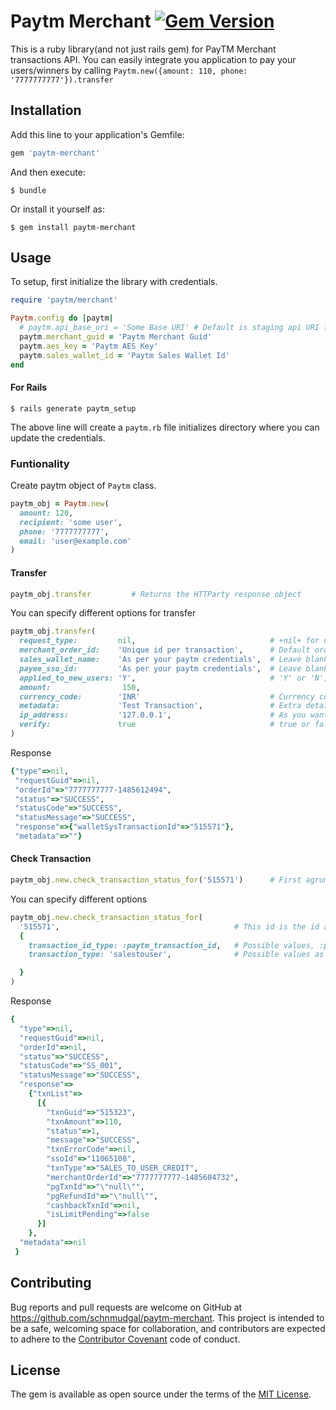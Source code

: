 # Paytm Merchant [![Gem Version](https://badge.fury.io/rb/paytm-merchant.svg)](https://badge.fury.io/rb/paytm-merchant)

This is a ruby library(and not just rails gem) for PayTM Merchant transactions API. You can easily integrate you application to pay your users/winners by calling `Paytm.new({amount: 110, phone: '7777777777'}).transfer`

## Installation

Add this line to your application's Gemfile:

```ruby
gem 'paytm-merchant'
```

And then execute:

    $ bundle

Or install it yourself as:

    $ gem install paytm-merchant

## Usage

To setup, first initialize the library with credentials.

```ruby
require 'paytm/merchant'

Paytm.config do |paytm|
  # paytm.api_base_uri = 'Some Base URI' # Default is staging api URI fpr paytm
  paytm.merchant_guid = 'Paytm Merchant Guid'
  paytm.aes_key = 'Paytm AES Key'
  paytm.sales_wallet_id = 'Paytm Sales Wallet Id'
end
```

#### For Rails

    $ rails generate paytm_setup

The above line will create a `paytm.rb` file initializes directory where you can update the credentials.


### Funtionality

Create paytm object of `Paytm` class.

```ruby
paytm_obj = Paytm.new(
  amount: 120,
  recipient: 'some user',
  phone: '7777777777',
  email: 'user@example.com'
)
```

#### Transfer
```ruby
paytm_obj.transfer         # Returns the HTTParty response object
```

You can specify different options for transfer

```ruby
paytm_obj.transfer(
  request_type:         nil,                              # +nil+ for normal transfer request
  merchant_order_id:    'Unique id per transaction',      # Default order id is made using phone number and current timestamp
  sales_wallet_name:    'As per your paytm credentials',  # Leave blank if not known
  payee_sso_id:         'As per your paytm credentials',  # Leave blank if not known
  applied_to_new_users: 'Y',                              # 'Y' or 'N'; Whether to create paytm account for new phone no.
  amount:                150,
  currency_code:        'INR'                             # Currency code specified by Paytm. Default 'INR'
  metadata:             'Test Transaction',               # Extra details to be sent for transaction
  ip_address:           '127.0.0.1',                      # As you want
  verify:               true                              # true or false for SSL verification by OpenSSL for request
)
```

Response
```ruby
{"type"=>nil,
 "requestGuid"=>nil,
 "orderId"=>"7777777777-1485612494",
 "status"=>"SUCCESS",
 "statusCode"=>"SUCCESS",
 "statusMessage"=>"SUCCESS",
 "response"=>{"walletSysTransactionId"=>"515571"},
 "metadata"=>""}

```

#### Check Transaction
```ruby
paytm_obj.new.check_transaction_status_for('515571')      # First agrument is paytm wallet txn id recieved in txn response
```

You can specify different options
```ruby
paytm_obj.new.check_transaction_status_for(
  '515571',                                       # This id is the id as per in +transaction_id_type+ option
  {
    transaction_id_type: :paytm_transaction_id,   # Possible values, :paytm_transaction_id, :merchant_order_id, :refund_reference_id. Default is :paytm_transaction_id
    transaction_type: 'salestouser',              # Possible values as per Paytm API

  }
)
```

Response

```ruby
{
  "type"=>nil,
  "requestGuid"=>nil,
  "orderId"=>nil,
  "status"=>"SUCCESS",
  "statusCode"=>"SS_001",
  "statusMessage"=>"SUCCESS",
  "response"=>
    {"txnList"=>
      [{
        "txnGuid"=>"515323",
        "txnAmount"=>110,
        "status"=>1,
        "message"=>"SUCCESS",
        "txnErrorCode"=>nil,
        "ssoId"=>"11065108",
        "txnType"=>"SALES_TO_USER_CREDIT",
        "merchantOrderId"=>"7777777777-1485604732",
        "pgTxnId"=>"\"null\"",
        "pgRefundId"=>"\"null\"",
        "cashbackTxnId"=>nil,
        "isLimitPending"=>false
      }]
    },
  "metadata"=>nil
 }
```

## Contributing

Bug reports and pull requests are welcome on GitHub at https://github.com/schnmudgal/paytm-merchant. This project is intended to be a safe, welcoming space for collaboration, and contributors are expected to adhere to the [Contributor Covenant](http://contributor-covenant.org) code of conduct.


## License

The gem is available as open source under the terms of the [MIT License](http://opensource.org/licenses/MIT).

